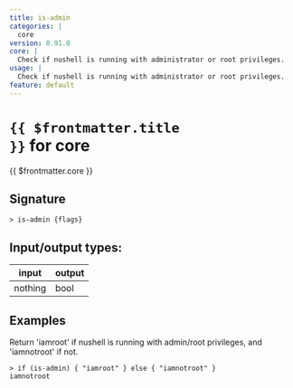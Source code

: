 ```yaml
---
title: is-admin
categories: |
  core
version: 0.91.0
core: |
  Check if nushell is running with administrator or root privileges.
usage: |
  Check if nushell is running with administrator or root privileges.
feature: default
---
```

<!-- This file is automatically generated. Please edit the command in https://github.com/nushell/nushell instead. -->

# <code>{{ $frontmatter.title }}</code> for core

<div class='command-title'>{{ $frontmatter.core }}</div>

## Signature

```> is-admin {flags} ```


## Input/output types:

| input   | output |
| ------- | ------ |
| nothing | bool   |

## Examples

Return 'iamroot' if nushell is running with admin/root privileges, and 'iamnotroot' if not.
```nu
> if (is-admin) { "iamroot" } else { "iamnotroot" }
iamnotroot
```
